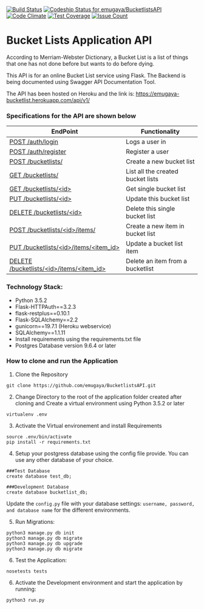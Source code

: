[![Build Status](https://travis-ci.org/emugaya/BucketlistsAPI.svg?branch=master)](https://travis-ci.org/emugaya/BucketlistsAPI)
[![Codeship Status for emugaya/BucketlistsAPI](https://app.codeship.com/projects/d5ebc4c0-68aa-0135-a28b-5ec5668067cc/status?branch=master)](https://app.codeship.com/projects/241446)
[![Code Climate](https://codeclimate.com/github/emugaya/BucketlistsAPI/badges/gpa.svg)](https://codeclimate.com/github/emugaya/BucketlistsAPI)
[![Test Coverage](https://codeclimate.com/github/emugaya/BucketlistsAPI/badges/coverage.svg)](https://codeclimate.com/github/emugaya/BucketlistsAPI/coverage)
[![Issue Count](https://codeclimate.com/github/emugaya/BucketlistsAPI/badges/issue_count.svg)](https://codeclimate.com/github/emugaya/BucketlistsAPI)

# Bucket Lists Application API
According to Merriam-Webster Dictionary, a Bucket List is a list of things that one has not done before but wants to do before dying.

This API is for an online Bucket List service using Flask. The Backend is being documented using Swagger API Documentation Tool.

The API has been hosted on Heroku and the link is: https://emugaya-bucketlist.herokuapp.com/api/v1/
### Specifications for the API are shown below

| EndPoint | Functionality |
| -------- | ------------- |
| [ POST /auth/login ](#) | Logs a user in |
| [ POST /auth/register ](#) | Register a user |
| [ POST /bucketlists/ ](#) | Create a new bucket list |
| [ GET /bucketlists/ ](#) | List all the created bucket lists |
| [ GET /bucketlists/\<id> ](#) | Get single bucket list |
| [ PUT /bucketlists/\<id> ](#) | Update this bucket list |
| [ DELETE /bucketlists/\<id> ](#) | Delete this single bucket list |
| [ POST /bucketlists/\<id>/items/ ](#) | Create a new item in bucket list |
| [ PUT /bucketlists/\<id>/items/<item_id> ](#) | Update a bucket list item |
| [ DELETE /bucketlists/\<id>/items/<item_id> ](#) | Delete an item from a bucketlist |


### Technology Stack:
- Python 3.5.2
- Flask-HTTPAuth==3.2.3
- flask-restplus==0.10.1
- Flask-SQLAlchemy==2.2
- gunicorn==19.7.1 (Heroku webservice)
- SQLAlchemy==1.1.11
- Install requirements using the requirements.txt file
- Postgres Database version 9.6.4 or later

### How to clone and run the Application
1. Clone the Repository
```
git clone https://github.com/emugaya/BucketlistsAPI.git
```
2. Change Directory to the root of the application folder created after cloning and Create a virtual environment using Python 3.5.2 or later
```
virtualenv .env
```
3. Activate the Virtual environement and install Requirements
```
source .env/bin/activate
pip install -r requirements.txt
```
4. Setup your postgress database using the config file provide. You can use any other database of your choice.
```
###Test Database
create database test_db;

###Development Database
create database bucketlist_db;
```
Update the `config.py` file with your database settings: `username, password, and database name` for the different environments.


5. Run Migrations:
  ```
  python3 manage.py db init
  python3 manage.py db migrate
  python3 manage.py db upgrade
  python3 manage.py db migrate

  ```
6. Test the Application:
```
nosetests tests
```
6. Activate the Development environment and start the application by running:
```
python3 run.py
```
